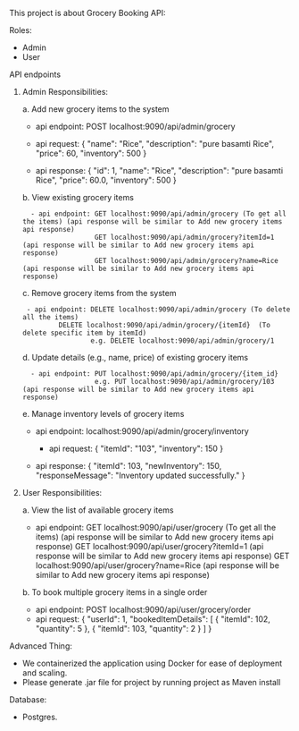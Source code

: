 This project is about Grocery Booking API:

Roles:
- Admin
- User

API endpoints
1. Admin Responsibilities:
   
   a. Add new grocery items to the system
   
   - api endpoint: POST localhost:9090/api/admin/grocery
   - api request:
     {
    "name": "Rice",
    "description": "pure basamti Rice",
    "price": 60,
    "inventory": 500
     }
      
   - api response:
     {
    "id": 1,
    "name": "Rice",
    "description": "pure basamti Rice",
    "price": 60.0,
    "inventory": 500
    }
	
   b. View existing grocery items
   
         - api endpoint: GET localhost:9090/api/admin/grocery (To get all the items) (api response will be similar to Add new grocery items api response)
                         GET localhost:9090/api/admin/grocery?itemId=1 (api response will be similar to Add new grocery items api response)
                         GET localhost:9090/api/admin/grocery?name=Rice (api response will be similar to Add new grocery items api response)
            
   c. Remove grocery items from the system
   
        - api endpoint: DELETE localhost:9090/api/admin/grocery (To delete all the items)
		        DELETE localhost:9090/api/admin/grocery/{itemId}  (To delete specific item by itemId)
                        e.g. DELETE localhost:9090/api/admin/grocery/1
		
   d. Update details (e.g., name, price) of existing grocery items
   
         - api endpoint: PUT localhost:9090/api/admin/grocery/{item_id}
                         e.g. PUT localhost:9090/api/admin/grocery/103 (api response will be similar to Add new grocery items api response)
   
   e. Manage inventory levels of grocery items
   
      - api endpoint: localhost:9090/api/admin/grocery/inventory
	    - api request:
	    {
            "itemId": "103",
             "inventory": 150
             }
	  
	  - api response:
	    {
             "itemId": 103,
             "newInventory": 150,
             "responseMessage": "Inventory updated successfully."
             }

3. User Responsibilities:
   
   a. View the list of available grocery items
   
      - api endpoint: GET localhost:9090/api/user/grocery (To get all the items) (api response will be similar to Add new grocery items api response)
                      GET localhost:9090/api/user/grocery?itemId=1 (api response will be similar to Add new grocery items api response)
                      GET localhost:9090/api/user/grocery?name=Rice (api response will be similar to Add new grocery items api response) 
      
   b. To book multiple grocery items in a single order
   
      - api endpoint: POST localhost:9090/api/user/grocery/order
	  - api request:
	  {
        "userId": 1,
        "bookedItemDetails": 
	    [
         {
          "itemId": 102,
          "quantity": 5
         },
         {
         "itemId": 103,
         "quantity": 2
         }
        ]
      }  
	   
Advanced Thing:
  - We containerized the application using Docker for ease of deployment and scaling.
  - Please generate .jar file for project by running project as Maven install
     
Database:
   - Postgres.
